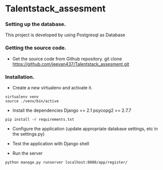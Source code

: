 # Talentstack_assesment

### Setting up the database.

This project is developed by using Postgresql as Database 

### Getting the source code.

* Get the source code from Github repository.
git clone https://github.com/jeevan437/Talentstack_assesment.git

### Installation.

* Create a new virtualenv and activate it.

```
virtualenv venv
source ./venv/bin/active
```
*  Install the dependencies
    Django == 2.1
    psycopg2 == 2.7.7
    
```
pip install -r requirements.txt
```
* Configure the application (update appropriate database settings, etc in the settings.py)
* Test the application with Django shell

* Run the server

```
python manage.py runserver localhost:8000/app/register/


     
